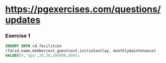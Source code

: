 # https://pgexercises.com/questions/updates

### Exercise 1

```sql
INSERT INTO cd.facilities
(facid,name,membercost,guestcost,initialoutlay, monthlymaintenance)
VALUES(9,'Spa',20,30,100000,800);
```
